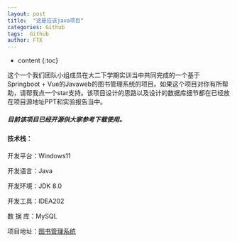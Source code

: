 ```yaml
---
layout: post
title:  "这是应该java项目"
categories: Github
tags:  Github
author: FTX
---
```


* content
{:toc}

这个一个我们团队小组成员在大二下学期实训当中共同完成的一个基于Springboot + Vue的Javaweb的图书管理系统的项目。如果这个项目对你有所帮助，请帮我点一个star支持。该项目设计的思路以及设计的数据库细节都在已经放在项目源地址PPT和实验报告当中。
<br>
##### 目前该项目已经开源供大家参考下载使用。
#### 技术栈：
开发平台：Windows11

开发语言：Java

开发环境：JDK 8.0

开发工具：IDEA202

数  据  库：MySQL

项目地址：[图书管理系统](https://github.com/futingx/awesome-springboot-project)
